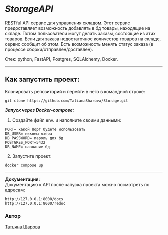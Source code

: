 # **_StorageAPI_**
RESTful API сервис для управления складом. Этот сервис предоставляет возможность добавлять в бд товары, находящие на складе. Потом пользователи могут делать заказы, состоящие из этих товаров. Если для заказа недостаточное количестов товаров на складе, сервис сообщит об этом. Есть возможность менять статус заказа (в процессе сборки/отправлен/доставлен).                                                               

Стек: python, FastAPI, Postgres, SQLAlchemy, Docker.                                                                          

____
**Как запустить проект:**
-----------
Клонировать репозиторий и перейти в него в командной строке:

```
git clone https://github.com/TatianaSharova/Storage.git
```
**_Запуск через Docker-compose:_**                                                 

1. Создайте файл env. и наполните своими данными:
```
PORT= какой порт будете использовать
DB_USER= никнем юзера
DB_PASSWORD= пароль для бд
POSTGRES_PORT=5432
DB_NAME= название бд
```
2. Запустите проект:          
```
docker compose up
```
____

**Документация:**                                                               
Документацию к API после запуска проекта можно посмотреть по адресам:
```
http://127.0.0.1:8000/docs
http://127.0.0.1:8000/redoc
```

### Автор
[Татьяна Шарова](https://github.com/TatianaSharova)